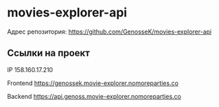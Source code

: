 # movies-explorer-api

Адрес репозитория: https://github.com/GenosseK/movies-explorer-api

## Ссылки на проект

IP 158.160.17.210

Frontend https://genossek.movie-explorer.nomoreparties.co

Backend https://api.genoss.movie-explorer.nomoreparties.co
